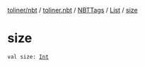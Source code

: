 [toliner/nbt](../../../index.md) / [toliner.nbt](../../index.md) / [NBTTags](../index.md) / [List](index.md) / [size](./size.md)

# size

`val size: `[`Int`](https://kotlinlang.org/api/latest/jvm/stdlib/kotlin/-int/index.html)